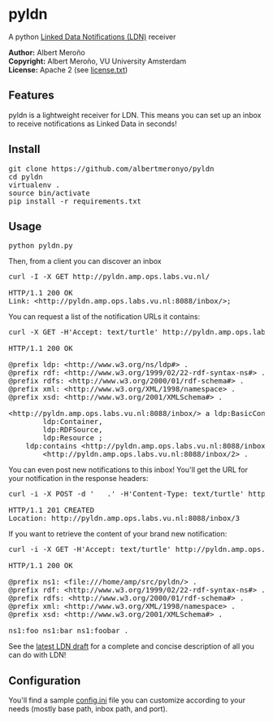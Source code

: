 # pyldn
A python [Linked Data Notifications (LDN)](https://linkedresearch.org/ldn/) receiver

**Author:**	Albert Meroño  
**Copyright:**	Albert Meroño, VU University Amsterdam  
**License:**	Apache 2 (see [license.txt](license.txt))

## Features
pyldn is a lightweight receiver for LDN. This means you can set up an inbox to receive notifications as Linked Data in seconds!

## Install
<pre>
git clone https://github.com/albertmeronyo/pyldn
cd pyldn
virtualenv .
source bin/activate
pip install -r requirements.txt
</pre>

## Usage
<pre>
python pyldn.py
</pre>

Then, from a client you can discover an inbox

<pre>
curl -I -X GET http://pyldn.amp.ops.labs.vu.nl/

HTTP/1.1 200 OK
Link: &lt;http://pyldn.amp.ops.labs.vu.nl:8088/inbox/&gt;;
</pre>

You can request a list of the notification URLs it contains:

<pre>
curl -X GET -H'Accept: text/turtle' http://pyldn.amp.ops.labs.vu.nl/inbox/

HTTP/1.1 200 OK

@prefix ldp: &lt;http://www.w3.org/ns/ldp#&gt; .
@prefix rdf: &lt;http://www.w3.org/1999/02/22-rdf-syntax-ns#&gt; .
@prefix rdfs: &lt;http://www.w3.org/2000/01/rdf-schema#&gt; .
@prefix xml: &lt;http://www.w3.org/XML/1998/namespace&gt; .
@prefix xsd: &lt;http://www.w3.org/2001/XMLSchema#&gt; .

&lt;http://pyldn.amp.ops.labs.vu.nl:8088/inbox/&gt; a ldp:BasicContainer,
        ldp:Container,
        ldp:RDFSource,
        ldp:Resource ;
    ldp:contains &lt;http://pyldn.amp.ops.labs.vu.nl:8088/inbox/1&gt;,
        &lt;http://pyldn.amp.ops.labs.vu.nl:8088/inbox/2&gt; .
</pre>

You can even post new notifications to this inbox! You'll get the URL for your notification in the response headers:

<pre>
curl -i -X POST -d '<foo> <bar> <foobar> .' -H'Content-Type: text/turtle' http://pyldn.amp.ops.labs.vu.nl/inbox/

HTTP/1.1 201 CREATED
Location: http://pyldn.amp.ops.labs.vu.nl:8088/inbox/3
</pre>

If you want to retrieve the content of your brand new notification:

<pre>
curl -i -X GET -H'Accept: text/turtle' http://pyldn.amp.ops.labs.vu.nl/inbox/3

HTTP/1.1 200 OK

@prefix ns1: &lt;file:///home/amp/src/pyldn/&gt; .
@prefix rdf: &lt;http://www.w3.org/1999/02/22-rdf-syntax-ns#&gt; .
@prefix rdfs: &lt;http://www.w3.org/2000/01/rdf-schema#&gt; .
@prefix xml: &lt;http://www.w3.org/XML/1998/namespace&gt; .
@prefix xsd: &lt;http://www.w3.org/2001/XMLSchema#&gt; .

ns1:foo ns1:bar ns1:foobar .
</pre>

See the [latest LDN draft](https://linkedresearch.org/ldn/) for a complete and concise description of all you can do with LDN!

## Configuration
You'll find a sample [config.ini](config.ini) file you can customize according to your needs (mostly base path, inbox path, and port).
